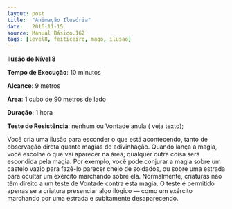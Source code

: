 ```yaml
---
layout: post
title:  "Animação Ilusória"
date:   2016-11-15
source: Manual Básico.162
tags: [level8, feiticeiro, mago, ilusao]
---
```


**Ilusão de Nível 8**

**Tempo de Execução**: 10 minutos

**Alcance**: 9 metros

**Área**: 1 cubo de 90 metros de lado

**Duração**: 1 hora

**Teste de Resistência**: nenhum ou Vontade anula ( veja texto);

Você cria uma ilusão para esconder o que está acontecendo, tanto de observação direta quanto magias de adivinhação. 
Quando lança a magia, você escolhe o que vai aparecer na área; qualquer outra coisa será escondida pela magia. Por exemplo, você pode conjurar a magia sobre um castelo vazio para fazê-lo parecer cheio de soldados, ou sobre uma estrada para ocultar um exército marchando sobre ela.
Normalmente, criaturas não têm direito a um teste de Vontade contra esta magia. O teste é permitido apenas se a criatura presenciar algo ilógico — como um exército marchando por uma estrada e subitamente desaparecendo.